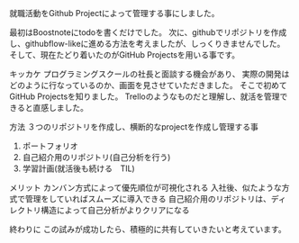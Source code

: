 就職活動をGithub Projectによって管理する事にしました。

最初はBoostnoteにtodoを書くだけでした。
次に、githubでリポジトリを作成し、githubflow-likeに進める方法を考えましたが、しっくりきませんでした。
そして、現在たどり着いたのがGitHub Projectsを用いる事です。

キッカケ
プログラミングスクールの社長と面談する機会があり、
実際の開発はどのように行なっているのか、画面を見させていただきました。
そこで初めてGitHub Projectsを知りました。
Trelloのようなものだと理解し、就活を管理できると直感しました。

方法
３つのリポジトリを作成し、横断的なprojectを作成し管理する事
1. ポートフォリオ
2. 自己紹介用のリポジトリ(自己分析を行う)
3. 学習計画(就活後も続ける　TIL)

メリット
カンバン方式によって優先順位が可視化される
入社後、似たような方式で管理をしていればスムーズに導入できる
自己紹介用のリポジトリは、ディレクトリ構造によって自己分析がよりクリアになる

終わりに
この試みが成功したら、積極的に共有していきたいと考えています。